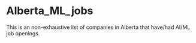 # Alberta_ML_jobs
This is an non-exhaustive list of companies in Alberta that have/had AI/ML job openings.
